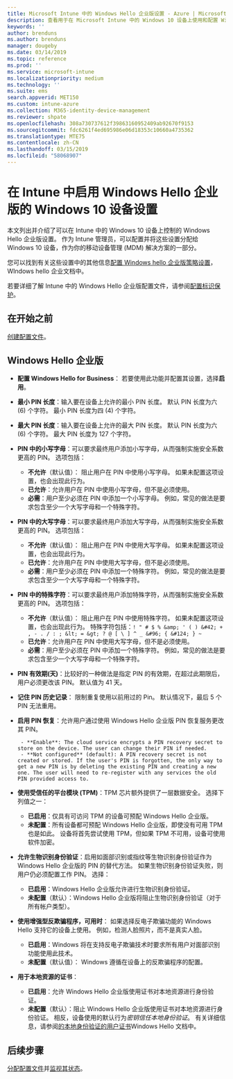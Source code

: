 ```yaml
---
title: Microsoft Intune 中的 Windows Hello 企业版设置 - Azure | Microsoft Docs
description: 查看用于在 Microsoft Intune 中的 Windows 10 设备上使用和配置 Windows Hello 企业版的标识保护配置文件中的所有 PIN、生物识别和反欺骗设置的列表。
keywords: ''
author: brenduns
ms.author: brenduns
manager: dougeby
ms.date: 03/14/2019
ms.topic: reference
ms.prod: ''
ms.service: microsoft-intune
ms.localizationpriority: medium
ms.technology: ''
ms.suite: ems
search.appverid: MET150
ms.custom: intune-azure
ms.collection: M365-identity-device-management
ms.reviewer: shpate
ms.openlocfilehash: 308a730737612f39863160952409ab92670f9153
ms.sourcegitcommit: fdc6261f4ed695986e06d18353c10660a4735362
ms.translationtype: MTE75
ms.contentlocale: zh-CN
ms.lasthandoff: 03/15/2019
ms.locfileid: "58068907"
---
```

# <a name="windows-10-device-settings-to-enable-windows-hello-for-business-in-intune"></a>在 Intune 中启用 Windows Hello 企业版的 Windows 10 设备设置

本文列出并介绍了可以在 Intune 中的 Windows 10 设备上控制的 Windows Hello 企业版设置。 作为 Intune 管理员，可以配置并将这些设置分配给 Windows 10 设备，作为你的移动设备管理 (MDM) 解决方案的一部分。 

您可以找到有关这些设置中的其他信息[配置 Windows hello 企业版策略设置](https://docs.microsoft.com/windows/security/identity-protection/hello-for-business/hello-cert-trust-policy-settings)，WIndows hello 企业文档中。


若要详细了解 Intune 中的 Windows Hello 企业版配置文件，请参阅[配置标识保护](identity-protection-configure.md)。

## <a name="before-you-begin"></a>在开始之前

[创建配置文件](identity-protection-configure.md#create-the-device-profile)。

## <a name="windows-hello-for-business"></a>Windows Hello 企业版

- **配置 Windows Hello for Business**： 若要使用此功能并配置其设置，选择**启用**。
- **最小 PIN 长度**：输入要在设备上允许的最小 PIN 长度。 默认 PIN 长度为六 (6) 个字符。 最小 PIN 长度为四 (4) 个字符。
- **最大 PIN 长度**：输入要在设备上允许的最大 PIN 长度。 默认 PIN 长度为六 (6) 个字符。 最大 PIN 长度为 127 个字符。  
- **PIN 中的小写字母**：可以要求最终用户添加小写字母，从而强制实施安全系数更高的 PIN。 选项包括：

  - **不允许**（默认值）： 阻止用户在 PIN 中使用小写字母。 如果未配置这项设置，也会出现此行为。
  - **已允许**：允许用户在 PIN 中使用小写字母，但不是必须使用。
  - **必需**：用户至少必须在 PIN 中添加一个小写字母。 例如，常见的做法是要求包含至少一个大写字母和一个特殊字符。

- **PIN 中的大写字母**：可以要求最终用户添加大写字母，从而强制实施安全系数更高的 PIN。 选项包括：

  - **不允许**（默认值）： 阻止用户在 PIN 中使用大写字母。 如果未配置这项设置，也会出现此行为。
  - **已允许**：允许用户在 PIN 中使用大写字母，但不是必须使用。
  - **必需**：用户至少必须在 PIN 中添加一个特殊字符。 例如，常见的做法是要求包含至少一个大写字母和一个特殊字符。

- **PIN 中的特殊字符**：可以要求最终用户添加特殊字符，从而强制实施安全系数更高的 PIN。 选项包括：

  - **不允许**（默认值）： 阻止用户在 PIN 中使用特殊字符。 如果未配置这项设置，也会出现此行为。
    特殊字符包括：`! " # $ % &amp; ' ( ) &#42; + , - . / : ; &lt; = &gt; ? @ [ \ ] ^ _ &#96; { &#124; } ~`
  - **已允许**：允许用户在 PIN 中使用大写字母，但不是必须使用。
  - **必需**：用户至少必须在 PIN 中添加一个特殊字符。 例如，常见的做法是要求包含至少一个大写字母和一个特殊字符。

- **PIN 有效期(天)**：比较好的一种做法是指定 PIN 的有效期，在超过此期限后，用户必须更改该 PIN。 默认值为 41 天。

- **记住 PIN 历史记录**： 限制重复使用以前用过的 Pin。 默认情况下，最后 5 个 PIN 无法重用。  
- **启用 PIN 恢复**：允许用户通过使用 Windows Hello 企业版 PIN 恢复服务更改其 PIN。

       - **Enable**: The cloud service encrypts a PIN recovery secret to store on the device. The user can change their PIN if needed.  
       - **Not configured** (default): A PIN recovery secret is not created or stored. If the user's PIN is forgotten, the only way to get a new PIN is by deleting the existing PIN and creating a new one. The user will need to re-register with any services the old PIN provided access to.  

- **使用受信任的平台模块 (TPM)**：TPM 芯片额外提供了一层数据安全。 选择下列值之一：  
  - **已启用**：仅具有可访问 TPM 的设备可预配 Windows Hello 企业版。
  - **未配置**：所有设备都可预配 Windows Hello 企业版，即使没有可用 TPM 也是如此。 设备将首先尝试使用 TPM，但如果 TPM 不可用，设备可使用软件加密。  

- **允许生物识别身份验证**：启用如面部识别或指纹等生物识别身份验证作为 Windows Hello 企业版的 PIN 的替代方法。 如果生物识别身份验证失败，则用户仍必须配置工作 PIN。 选择：

  - **已启用**：Windows Hello 企业版允许进行生物识别身份验证。
  - **未配置**（默认）：Windows Hello 企业版将阻止生物识别身份验证（对于所有帐户类型）。

- **使用增强型反欺骗程序，可用时**： 如果选择反电子欺骗功能的 Windows Hello 支持它的设备上使用。 例如，检测人脸照片，而不是真实人脸。

  - **已启用**：Windows 将在支持反电子欺骗技术时要求所有用户对面部识别功能使用此技术。  
  - **未配置**（默认值）： Windows 遵循在设备上的反欺骗程序的配置。

- **用于本地资源的证书**： 

  - **已启用**：允许 Windows Hello 企业版使用证书对本地资源进行身份验证。
  - **未配置**（默认）：阻止 Windows Hello 企业版使用证书对本地资源进行身份验证。 相反，设备使用的默认行为*密钥信任本地身份验证*。 有关详细信息，请参阅[的本地身份验证的用户证书](https://docs.microsoft.com/windows/security/identity-protection/hello-for-business/hello-cert-trust-policy-settings#use-certificate-for-on-premises-authentication)Windows Hello 文档中。  
## <a name="next-steps"></a>后续步骤

[分配配置文件](device-profile-assign.md)并[监视其状态](device-profile-monitor.md)。
